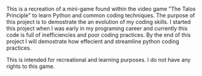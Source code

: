 This is a recreation of a mini-game found within the video game "The Talos Principle" to learn Python and common coding techniques. The purpose of this project is to demostrate the an evolution of my coding skills. 
I started this project when I was early in my programing career and currently this code is full of inefficiencies and poor coding practices. By the end of this project I will demostrate how effecient and streamline
python coding practices. 

This is intended for recreational and learning purposes. I do not have any rights to this game. 
